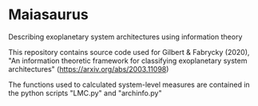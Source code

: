 # Maiasaurus
Describing exoplanetary system architectures using information theory

This repository contains source code used for Gilbert & Fabrycky (2020), "An information theoretic framework for classifying exoplanetary system architectures" (https://arxiv.org/abs/2003.11098)

The functions used to calculated system-level measures are contained in the python scripts "LMC.py" and "archinfo.py"
